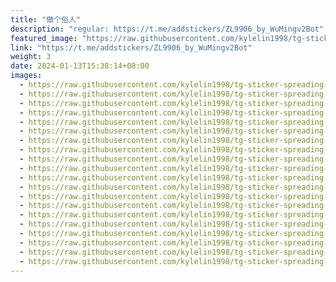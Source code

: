 ```yaml
---
title: "做个俗人"
description: "regular: https://t.me/addstickers/ZL9906_by_WuMingv2Bot"
featured_image: "https://raw.githubusercontent.com/kylelin1998/tg-sticker-spreading-worldwide-images/main/img/660ef5c2-eb5b-4f42-bff9-a74a36baceeb.jpg"
link: "https://t.me/addstickers/ZL9906_by_WuMingv2Bot"
weight: 3
date: 2024-01-13T15:38:14+08:00
images:
  - https://raw.githubusercontent.com/kylelin1998/tg-sticker-spreading-worldwide-images/main/img/660ef5c2-eb5b-4f42-bff9-a74a36baceeb.jpg
  - https://raw.githubusercontent.com/kylelin1998/tg-sticker-spreading-worldwide-images/main/img/27c3cb95-b21a-4b19-a956-ee68add7d4e5.jpg
  - https://raw.githubusercontent.com/kylelin1998/tg-sticker-spreading-worldwide-images/main/img/1383fe93-6d21-4c7b-ba3e-1dd5a808cb30.jpg
  - https://raw.githubusercontent.com/kylelin1998/tg-sticker-spreading-worldwide-images/main/img/f94e7d91-8213-4518-9888-a30d86c97388.jpg
  - https://raw.githubusercontent.com/kylelin1998/tg-sticker-spreading-worldwide-images/main/img/6794c12e-5d3e-4435-afb0-14186e4aeb49.jpg
  - https://raw.githubusercontent.com/kylelin1998/tg-sticker-spreading-worldwide-images/main/img/f158028b-a1b1-4850-9613-ae32d045583d.jpg
  - https://raw.githubusercontent.com/kylelin1998/tg-sticker-spreading-worldwide-images/main/img/3d760e32-21ab-4e94-9026-e41443908c59.jpg
  - https://raw.githubusercontent.com/kylelin1998/tg-sticker-spreading-worldwide-images/main/img/3eecdc5c-baf5-45e1-88ca-335b875d5c22.jpg
  - https://raw.githubusercontent.com/kylelin1998/tg-sticker-spreading-worldwide-images/main/img/93565acd-36e5-458f-a3f4-ae8440008328.jpg
  - https://raw.githubusercontent.com/kylelin1998/tg-sticker-spreading-worldwide-images/main/img/d2cef4ad-47c2-47f6-9ebf-ba1f62b97a79.jpg
  - https://raw.githubusercontent.com/kylelin1998/tg-sticker-spreading-worldwide-images/main/img/d80cc249-bf97-4093-95ca-b25ce4252394.jpg
  - https://raw.githubusercontent.com/kylelin1998/tg-sticker-spreading-worldwide-images/main/img/cc6de330-4b4f-42aa-8333-7d464f46a89d.jpg
  - https://raw.githubusercontent.com/kylelin1998/tg-sticker-spreading-worldwide-images/main/img/4640dc21-a991-4289-97b6-7d45789ed815.jpg
  - https://raw.githubusercontent.com/kylelin1998/tg-sticker-spreading-worldwide-images/main/img/53cd34b6-e43b-4acc-bf19-35399f43c810.jpg
  - https://raw.githubusercontent.com/kylelin1998/tg-sticker-spreading-worldwide-images/main/img/16b2025c-80ef-4e4e-aadc-4d9a8b1e8159.jpg
  - https://raw.githubusercontent.com/kylelin1998/tg-sticker-spreading-worldwide-images/main/img/dadf8929-6aa8-4c19-a5b3-f128fb527b0d.jpg
  - https://raw.githubusercontent.com/kylelin1998/tg-sticker-spreading-worldwide-images/main/img/8f76c4a1-0b98-4b6c-8d21-10188959661a.jpg
  - https://raw.githubusercontent.com/kylelin1998/tg-sticker-spreading-worldwide-images/main/img/dbefbd61-de8f-4207-9015-a6b557bba952.jpg
  - https://raw.githubusercontent.com/kylelin1998/tg-sticker-spreading-worldwide-images/main/img/b0419d41-0d53-4f12-a52d-a17585630f47.jpg
  - https://raw.githubusercontent.com/kylelin1998/tg-sticker-spreading-worldwide-images/main/img/c5227ec6-bb9f-4137-a921-6d88f88296bb.jpg
---
```

